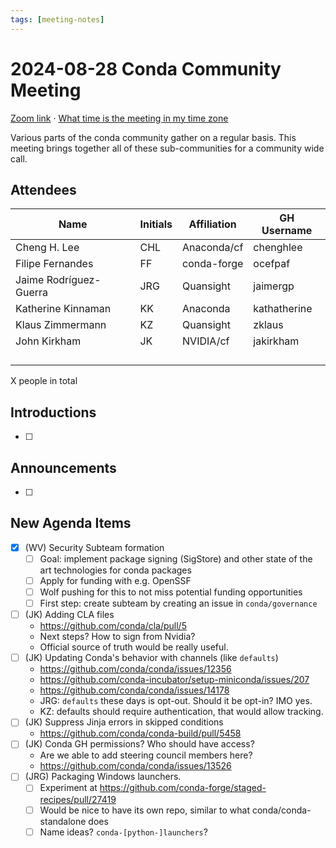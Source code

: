 ```yaml
---
tags: [meeting-notes]
---
```

# 2024-08-28 Conda Community Meeting

[Zoom link](https://zoom.us/j/9138593505?pwd=SWh3dE1IK05LV01Qa0FJZ1ZpMzJLZz09) · [What time is the meeting in my time zone](https://dateful.com/convert/utc?t=5pm)

Various parts of the conda community gather on a regular basis. This meeting brings together all of these sub-communities for a community wide call.

## Attendees

| Name                   | Initials | Affiliation  | GH Username      |
| ---------------------- | -------- | ------------ | ---------------- |
| Cheng H. Lee           | CHL      | Anaconda/cf  | chenghlee        |
| Filipe Fernandes       | FF       | conda-forge  | ocefpaf          |
| Jaime Rodríguez-Guerra | JRG      | Quansight    | jaimergp         |
| Katherine Kinnaman     | KK       | Anaconda     | kathatherine     |
| Klaus Zimmermann       | KZ       | Quansight    | zklaus           |
| John Kirkham           | JK       | NVIDIA/cf    | jakirkham        |
|                        |          |              |                  |
|                        |          |              |                  |
|                        |          |              |                  |
|                        |          |              |                  |

X people in total

## Introductions

- [ ]

## Announcements

- [ ]

## New Agenda Items

- [X] (WV) Security Subteam formation
    - [ ] Goal: implement package signing (SigStore) and other state of the art technologies for conda packages
    - [ ] Apply for funding with e.g. OpenSSF
    - [ ] Wolf pushing for this to not miss potential funding opportunities
    - [ ] First step: create subteam by creating an issue in `conda/governance`
- [ ] (JK) Adding CLA files
    - https://github.com/conda/cla/pull/5
    - Next steps? How to sign from Nvidia?
    - Official source of truth would be really useful.
- [ ] (JK) Updating Conda's behavior with channels (like `defaults`)
    - https://github.com/conda/conda/issues/12356
    - https://github.com/conda-incubator/setup-miniconda/issues/207
    - https://github.com/conda/conda/issues/14178
    - JRG: `defaults` these days is opt-out. Should it be opt-in? IMO yes.
    - KZ: defaults should require authentication, that would allow tracking.
- [ ] (JK) Suppress Jinja errors in skipped conditions
    - https://github.com/conda/conda-build/pull/5458
- [ ] (JK) Conda GH permissions? Who should have access?
    - Are we able to add steering council members here?
    - https://github.com/conda/conda/issues/13526
- [ ] (JRG) Packaging Windows launchers.
    - [ ] Experiment at https://github.com/conda-forge/staged-recipes/pull/27419
    - [ ] Would be nice to have its own repo, similar to what conda/conda-standalone does
    - [ ] Name ideas? `conda-[python-]launchers`?
